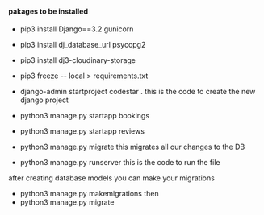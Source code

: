 #### __pakages to be installed__
 - pip3 install Django==3.2 gunicorn
 - pip3 install dj_database_url psycopg2
 - pip3 install dj3-cloudinary-storage
 - pip3 freeze -- local > requirements.txt
 - django-admin startproject codestar .  this is the code to create the new django project
 - python3 manage.py startapp bookings
 - python3 manage.py startapp reviews

 - python3 manage.py migrate   this migrates all our changes to the DB

 - python3 manage.py runserver    this is the code to run the file

 after creating database models you can make your migrations
 - python3 manage.py makemigrations
 then 
 - python3 manage.py migrate
